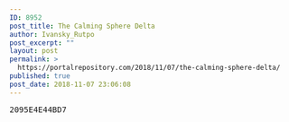 ```yaml
---
ID: 8952
post_title: The Calming Sphere Delta
author: Ivansky_Rutpo
post_excerpt: ""
layout: post
permalink: >
  https://portalrepository.com/2018/11/07/the-calming-sphere-delta/
published: true
post_date: 2018-11-07 23:06:08
---
```

<pre>2095E4E44BD7</pre>